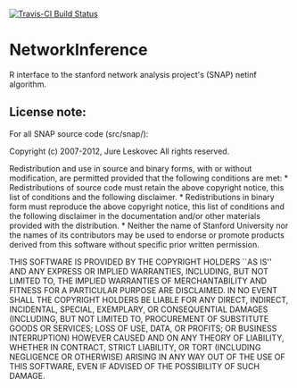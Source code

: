 [![Travis-CI Build Status](https://travis-ci.org/flinder/NetworkInference.svg?branch=master)](https://travis-ci.org/flinder/NetworkInference)

# NetworkInference

R interface to the stanford network analysis project's (SNAP) netinf algorithm.


## License note:
For all SNAP source code (src/snap/):

Copyright (c) 2007-2012, Jure Leskovec
All rights reserved.

Redistribution and use in source and binary forms, with or without
modification, are permitted provided that the following conditions are met:
    * Redistributions of source code must retain the above copyright
      notice, this list of conditions and the following disclaimer.
    * Redistributions in binary form must reproduce the above copyright
      notice, this list of conditions and the following disclaimer in the
      documentation and/or other materials provided with the distribution.
    * Neither the name of Stanford University nor the names of its
    contributors
      may be used to endorse or promote products derived from this software
      without specific prior written permission.

THIS SOFTWARE IS PROVIDED BY THE COPYRIGHT HOLDERS ``AS IS'' AND ANY
EXPRESS OR IMPLIED WARRANTIES, INCLUDING, BUT NOT LIMITED TO, THE IMPLIED
WARRANTIES OF MERCHANTABILITY AND FITNESS FOR A PARTICULAR PURPOSE ARE
DISCLAIMED. IN NO EVENT SHALL THE COPYRIGHT HOLDERS BE LIABLE FOR ANY
DIRECT, INDIRECT, INCIDENTAL, SPECIAL, EXEMPLARY, OR CONSEQUENTIAL DAMAGES
(INCLUDING, BUT NOT LIMITED TO, PROCUREMENT OF SUBSTITUTE GOODS OR SERVICES;
LOSS OF USE, DATA, OR PROFITS; OR BUSINESS INTERRUPTION) HOWEVER CAUSED AND
ON ANY THEORY OF LIABILITY, WHETHER IN CONTRACT, STRICT LIABILITY, OR TORT
(INCLUDING NEGLIGENCE OR OTHERWISE) ARISING IN ANY WAY OUT OF THE USE OF THIS
SOFTWARE, EVEN IF ADVISED OF THE POSSIBILITY OF SUCH DAMAGE.